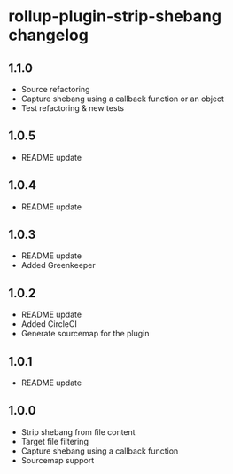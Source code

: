 # rollup-plugin-strip-shebang changelog

## 1.1.0
* Source refactoring
* Capture shebang using a callback function or an object
* Test refactoring & new tests

## 1.0.5
* README update

## 1.0.4
* README update

## 1.0.3
* README update
* Added Greenkeeper

## 1.0.2
* README update
* Added CircleCI
* Generate sourcemap for the plugin

## 1.0.1
* README update

## 1.0.0
* Strip shebang from file content
* Target file filtering
* Capture shebang using a callback function
* Sourcemap support
